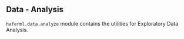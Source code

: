 ## Data - Analysis

`haferml.data.analyze` module contains the utilities for Exploratory Data Analysis.
